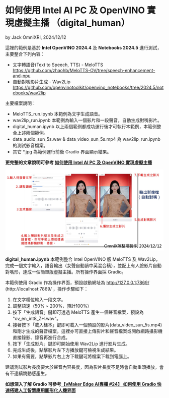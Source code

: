 # 如何使用 Intel AI PC 及 OpenVINO 實現虛擬主播 （digital_human）
by Jack OmniXRI, 2024/12/12  

這裡的範例是基於 **Intel OpenVINO 2024.4** 及 **Notebooks 2024.5** 進行測試，主要整合下列內容：  
* 文字轉語音(Text to Speech, TTS) - MeloTTS https://github.com/zhaohb/MeloTTS-OV/tree/speech-enhancement-and-npu  
* 自動對嘴影片生成 - Wav2Lip  https://github.com/openvinotoolkit/openvino_notebooks/tree/2024.5/notebooks/wav2lip  

主要檔案說明：  
* MeloTTS_run.ipynb 本範例為文字生成語音。  
* wav2lip_run.ipynb 本範例為輸入一個影片和一段聲音，自動生成對嘴影片。  
* digital_human.ipynb 以上兩個範例都成功運行後才可執行本範例，本範例整合上述兩個範例。  
* data_audio_sun_5s.wav & data_video_sun_5s.mp4 為 wav2lip_run.ipynb 的測試影音檔案。  
* 其它 *.jpg 為範例運行前後 Gradio 界面顯示結果。  

**更完整的文章說明可參考 [如何使用 Intel AI PC 及 OpenVINO 實現虛擬主播](https://hackmd.io/@OmniXRI-Jack/Digital-Human)**  

![](20241212_Digital_Human_Fig04.jpg)

**digital_human.ipynb** 本範例整合 Intel OpenVINO 版 MeloTTS 及 Wav2Lip，完成一個文字輸入，語音輸出（女聲自動讀中英混合稿），並配上有人臉影片自動對嘴形，達成一個簡單版虛擬主播。所有操作界面採 Gradio。  

本範例使用 Gradio 作為操作界面，預設啟動網址為 http://127.0.0.1:7869/  (http://localhost:7869/ ，操作步驟如下：  
1. 在文字欄位輸入一段文字。  
2. 調整語速（50% ~ 200%，預計100%）  
3. 按下「生成語音」鍵即可透過 MeloTTS 產生一個聲音檔案，預設為 "ov_en_int8_ZH.wav"。  
4. 接著按下「載入樣本」鍵即可載入一個預設的影片(data_video_sun_5s.mp4)和剛才生成的聲音檔案。這裡亦可直接上傳影片和聲音檔案或開啟網路攝影機直接錄影、錄音再進行合成。  
5. 按下「生成影片」鍵即可開始使用 Wav2Lip 進行影片生成。  
6. 完成生成後，點擊影片左下方播放鍵可檢視生成結果。  
7. 如果有需要，點擊影片右上方下載鍵可將檔案下載到電腦上。  

建議測試影片長度要大於聲音內容長度，因為影片長度不足時會自動重頭播放，會有不連續跳動感產生。  

**如想深入了解 Gradio 可參考[【vMaker Edge AI專欄 #24】 如何使用 Gradio 快速搭建人工智慧應用圖形化人機界面](https://omnixri.blogspot.com/2024/12/vmaker-edge-ai-24-gradio.html)**
